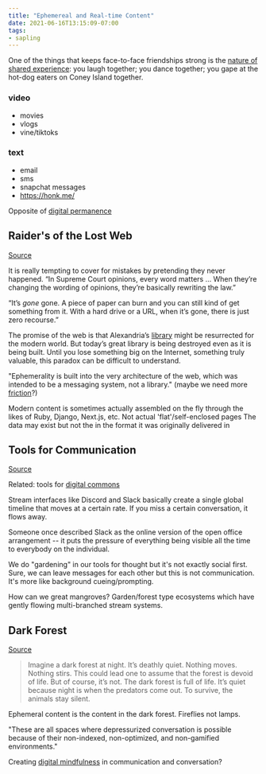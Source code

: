 ```yaml
---
title: "Ephemereal and Real-time Content"
date: 2021-06-16T13:15:09-07:00
tags:
- sapling
---
```


One of the things that keeps face-to-face friendships strong is the [nature of shared experience](http://psycnet.apa.org/psycinfo/2001-00651-001): you laugh together; you dance together; you gape at the hot-dog eaters on Coney Island together.

### video
* movies
* vlogs
* vine/tiktoks

### text
* email
* sms
* snapchat messages
* https://honk.me/

Opposite of [digital permanence](thoughts/digital%20permanence.md)

## Raider's of the Lost Web
[Source](https://www.theatlantic.com/technology/archive/2015/10/raiders-of-the-lost-web/409210/)

It is really tempting to cover for mistakes by pretending they never happened.
“In Supreme Court opinions, every word matters … When they’re changing the wording of opinions, they’re basically rewriting the law.”

“It’s _gone_ gone. A piece of paper can burn and you can still kind of get something from it. With a hard drive or a URL, when it’s gone, there is just zero recourse.”

The promise of the web is that Alexandria’s [library](thoughts/library.md) might be resurrected for the modern world. But today’s great library is being destroyed even as it is being built. Until you lose something big on the Internet, something truly valuable, this paradox can be difficult to understand.

"Ephemerality is built into the very architecture of the web, which was intended to be a messaging system, not a library." (maybe we need more [friction](thoughts/friction.md)?)

Modern content is sometimes actually assembled on the fly through the likes of Ruby, Django, Next.js, etc. Not actual 'flat'/self-enclosed pages
The data may exist but not the in the format it was originally delivered in

## Tools for Communication
[Source](https://twitter.com/vgr/status/1460338562231013376)

Related: tools for [digital commons](thoughts/digital%20commons.md)

Stream interfaces like Discord and Slack basically create a single global timeline that moves at a certain rate. If you miss a certain conversation, it flows away.

Someone once described Slack as the online version of the open office arrangement -- it puts the pressure of everything being visible all the time to everybody on the individual.

We do "gardening" in our tools for thought but it's not exactly social first. Sure, we can leave messages for each other but this is not communication. It's more like background cueing/prompting.

How can we great mangroves? Garden/forest type ecosystems which have gently flowing multi-branched stream systems.

## Dark Forest
[Source](https://onezero.medium.com/the-dark-forest-theory-of-the-internet-7dc3e68a7cb1)

> Imagine a dark forest at night. It’s deathly quiet. Nothing moves. Nothing stirs. This could lead one to assume that the forest is devoid of life. But of course, it’s not. The dark forest is full of life. It’s quiet because night is when the predators come out. To survive, the animals stay silent.

Ephemeral content is the content in the dark forest. Fireflies not lamps.

"These are all spaces where depressurized conversation is possible because of their non-indexed, non-optimized, and non-gamified environments."

Creating [digital mindfulness](thoughts/digital%20mindfulness.md) in communication and conversation?